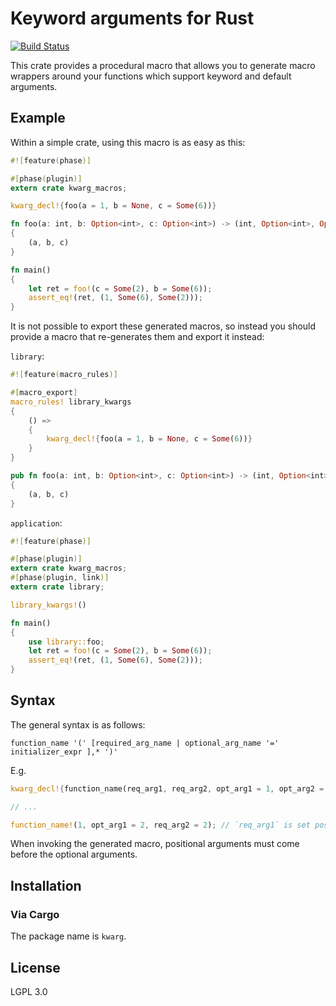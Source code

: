 # Keyword arguments for Rust

[![Build Status](https://travis-ci.org/SiegeLord/Kwarg.svg)](https://travis-ci.org/SiegeLord/Kwarg)

This crate provides a procedural macro that allows you to generate macro 
wrappers around your functions which support keyword and default arguments.

## Example

Within a simple crate, using this macro is as easy as this:

```rust
#![feature(phase)]

#[phase(plugin)]
extern crate kwarg_macros;

kwarg_decl!{foo(a = 1, b = None, c = Some(6))}

fn foo(a: int, b: Option<int>, c: Option<int>) -> (int, Option<int>, Option<int>)
{
	(a, b, c)
}

fn main()
{
	let ret = foo!(c = Some(2), b = Some(6));
	assert_eq!(ret, (1, Some(6), Some(2)));
}
```

It is not possible to export these generated macros, so instead you should 
provide a macro that re-generates them and export it instead:

`library`:

```rust
#![feature(macro_rules)]

#[macro_export]
macro_rules! library_kwargs
{
	() =>
	{
		kwarg_decl!{foo(a = 1, b = None, c = Some(6))}
	}
}

pub fn foo(a: int, b: Option<int>, c: Option<int>) -> (int, Option<int>, Option<int>)
{
	(a, b, c)
}
```

`application`:

```rust
#![feature(phase)]

#[phase(plugin)]
extern crate kwarg_macros;
#[phase(plugin, link)]
extern crate library;

library_kwargs!()

fn main()
{
	use library::foo;
	let ret = foo!(c = Some(2), b = Some(6));
	assert_eq!(ret, (1, Some(6), Some(2)));
}
```

## Syntax

The general syntax is as follows:

```
function_name '(' [required_arg_name | optional_arg_name '=' initializer_expr ],* ')'
```

E.g.

```rust
kwarg_decl!{function_name(req_arg1, req_arg2, opt_arg1 = 1, opt_arg2 = 2)}

// ...

function_name!(1, opt_arg1 = 2, req_arg2 = 2); // `req_arg1` is set positionally, `opt_arg2` remains at default
```

When invoking the generated macro, positional arguments must come before the 
optional arguments.

## Installation

### Via Cargo

The package name is `kwarg`.

## License

LGPL 3.0
